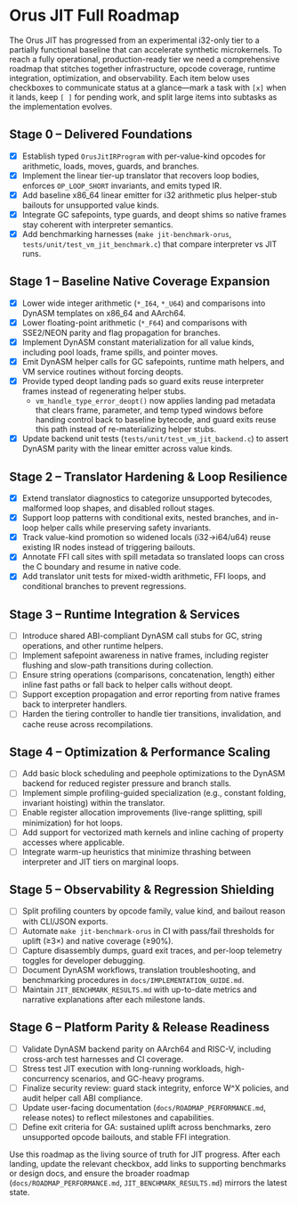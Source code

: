 # Orus JIT Full Roadmap

The Orus JIT has progressed from an experimental i32-only tier to a partially functional baseline that can accelerate synthetic
microkernels. To reach a fully operational, production-ready tier we need a comprehensive roadmap that stitches together
infrastructure, opcode coverage, runtime integration, optimization, and observability. Each item below uses checkboxes to
communicate status at a glance—mark a task with `[x]` when it lands, keep `[ ]` for pending work, and split large items into
subtasks as the implementation evolves.

## Stage 0 – Delivered Foundations

- [x] Establish typed `OrusJitIRProgram` with per-value-kind opcodes for arithmetic, loads, moves, guards, and branches.
- [x] Implement the linear tier-up translator that recovers loop bodies, enforces `OP_LOOP_SHORT` invariants, and emits typed IR.
- [x] Add baseline x86_64 linear emitter for i32 arithmetic plus helper-stub bailouts for unsupported value kinds.
- [x] Integrate GC safepoints, type guards, and deopt shims so native frames stay coherent with interpreter semantics.
- [x] Add benchmarking harnesses (`make jit-benchmark-orus`, `tests/unit/test_vm_jit_benchmark.c`) that compare interpreter vs JIT runs.

## Stage 1 – Baseline Native Coverage Expansion

- [x] Lower wide integer arithmetic (`*_I64`, `*_U64`) and comparisons into DynASM templates on x86_64 and AArch64.
- [x] Lower floating-point arithmetic (`*_F64`) and comparisons with SSE2/NEON parity and flag propagation for branches.
- [x] Implement DynASM constant materialization for all value kinds, including pool loads, frame spills, and pointer moves.
- [x] Emit DynASM helper calls for GC safepoints, runtime math helpers, and VM service routines without forcing deopts.
- [x] Provide typed deopt landing pads so guard exits reuse interpreter frames instead of regenerating helper stubs.
  - `vm_handle_type_error_deopt()` now applies landing pad metadata that clears frame, parameter, and temp typed windows before
    handing control back to baseline bytecode, and guard exits reuse this path instead of re-materializing helper stubs.
- [x] Update backend unit tests (`tests/unit/test_vm_jit_backend.c`) to assert DynASM parity with the linear emitter across value kinds.

## Stage 2 – Translator Hardening & Loop Resilience

- [x] Extend translator diagnostics to categorize unsupported bytecodes, malformed loop shapes, and disabled rollout stages.
- [x] Support loop patterns with conditional exits, nested branches, and in-loop helper calls while preserving safety invariants.
- [x] Track value-kind promotion so widened locals (i32→i64/u64) reuse existing IR nodes instead of triggering bailouts.
- [x] Annotate FFI call sites with spill metadata so translated loops can cross the C boundary and resume in native code.
- [x] Add translator unit tests for mixed-width arithmetic, FFI loops, and conditional branches to prevent regressions.

## Stage 3 – Runtime Integration & Services

- [ ] Introduce shared ABI-compliant DynASM call stubs for GC, string operations, and other runtime helpers.
- [ ] Implement safepoint awareness in native frames, including register flushing and slow-path transitions during collection.
- [ ] Ensure string operations (comparisons, concatenation, length) either inline fast paths or fall back to helper calls without deopt.
- [ ] Support exception propagation and error reporting from native frames back to interpreter handlers.
- [ ] Harden the tiering controller to handle tier transitions, invalidation, and cache reuse across recompilations.

## Stage 4 – Optimization & Performance Scaling

- [ ] Add basic block scheduling and peephole optimizations to the DynASM backend for reduced register pressure and branch stalls.
- [ ] Implement simple profiling-guided specialization (e.g., constant folding, invariant hoisting) within the translator.
- [ ] Enable register allocation improvements (live-range splitting, spill minimization) for hot loops.
- [ ] Add support for vectorized math kernels and inline caching of property accesses where applicable.
- [ ] Integrate warm-up heuristics that minimize thrashing between interpreter and JIT tiers on marginal loops.

## Stage 5 – Observability & Regression Shielding

- [ ] Split profiling counters by opcode family, value kind, and bailout reason with CLI/JSON exports.
- [ ] Automate `make jit-benchmark-orus` in CI with pass/fail thresholds for uplift (≥3×) and native coverage (≥90%).
- [ ] Capture disassembly dumps, guard exit traces, and per-loop telemetry toggles for developer debugging.
- [ ] Document DynASM workflows, translation troubleshooting, and benchmarking procedures in `docs/IMPLEMENTATION_GUIDE.md`.
- [ ] Maintain `JIT_BENCHMARK_RESULTS.md` with up-to-date metrics and narrative explanations after each milestone lands.

## Stage 6 – Platform Parity & Release Readiness

- [ ] Validate DynASM backend parity on AArch64 and RISC-V, including cross-arch test harnesses and CI coverage.
- [ ] Stress test JIT execution with long-running workloads, high-concurrency scenarios, and GC-heavy programs.
- [ ] Finalize security review: guard stack integrity, enforce W^X policies, and audit helper call ABI compliance.
- [ ] Update user-facing documentation (`docs/ROADMAP_PERFORMANCE.md`, release notes) to reflect milestones and capabilities.
- [ ] Define exit criteria for GA: sustained uplift across benchmarks, zero unsupported opcode bailouts, and stable FFI integration.

Use this roadmap as the living source of truth for JIT progress. After each landing, update the relevant checkbox, add links to
supporting benchmarks or design docs, and ensure the broader roadmap (`docs/ROADMAP_PERFORMANCE.md`, `JIT_BENCHMARK_RESULTS.md`)
mirrors the latest state.
